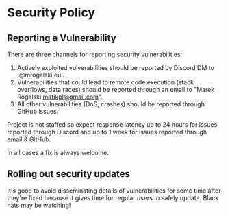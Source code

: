 # Security Policy

## Reporting a Vulnerability

There are three channels for reporting security vulnerabilities:

1. Actively exploited vulverabilities should be reported by Discord DM to '@mrogalski.eu'.
2. Vulnerabilities that could lead to remote code execution (stack overflows, data races) should be reported through an email to "Marek Rogalski <mafikpl@gmail.com>".
3. All other vulnerabilities (DoS, crashes) should be reported through GitHub issues.

Project is not staffed so expect response latency up to 24 hours for issues reported through Discord and up to 1 week for issues reported through email & GitHub.

In all cases a fix is always welcome.

## Rolling out security updates

It's good to avoid disseminating details of vulnerabilities for some time after they're fixed because it gives time for regular users to safely update. Black hats may be watching!

